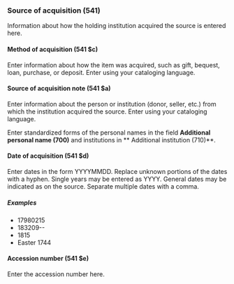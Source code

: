 ### Source of acquisition (541)

Information about how the holding institution acquired the source is entered here.

#### Method of acquisition (541 $c)

Enter information about how the item was acquired, such as gift, bequest, loan, purchase, or deposit. Enter using your
cataloging language.

#### Source of acquisition note (541 $a)

Enter information about the person or institution (donor, seller, etc.) from which the institution acquired the source.
Enter using your cataloging language.

Enter standardized forms of the personal names in the field **Additional personal name (700)** and institutions in **
Additional institution (710)**.

#### Date of acquisition (541 $d)

Enter dates in the form YYYYMMDD. Replace unknown portions of the dates with a hyphen. Single years may be entered as
YYYY. General dates may be indicated as on the source. Separate multiple dates with a comma.

##### Examples

- 17980215
- 183209--
- 1815
- Easter 1744

#### Accession number (541 $e)

Enter the accession number here.
